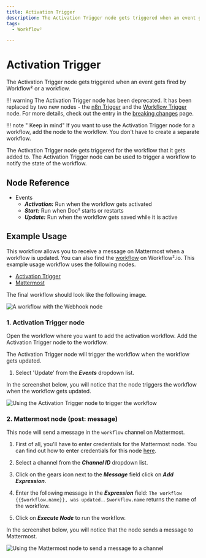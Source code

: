 ```yaml
---
title: Activation Trigger
description: The Activation Trigger node gets triggered when an event gets fired by Workflow² or a workflow.
tags:
  - Workflow²

---
```


# Activation Trigger

The Activation Trigger node gets triggered when an event gets fired by Workflow² or a workflow.

!!! warning
    The Activation Trigger node has been deprecated. It has been replaced by two new nodes - the [n8n Trigger](/workflow/integrations/core-nodes/n8n-nodes-base.n8nTrigger/) and the [Workflow Trigger](/workflow/integrations/core-nodes/n8n-nodes-base.workflowTrigger/) node. For more details, check out the entry in the [breaking changes](https://github.com/n8n-io/n8n/blob/master/packages/cli/BREAKING-CHANGES.md#01170) page.


!!! note " Keep in mind"
    If you want to use the Activation Trigger node for a workflow, add the node to the workflow. You don't have to create a separate workflow.


The Activation Trigger node gets triggered for the workflow that it gets added to. The Activation Trigger node can be used to trigger a workflow to notify the state of the workflow.

## Node Reference

- Events
    - ***Activation:*** Run when the workflow gets activated
    - ***Start:*** Run when Doc² starts or restarts
    - ***Update:*** Run when the workflow gets saved while it is active

## Example Usage

This workflow allows you to receive a message on Mattermost when a workflow is updated. You can also find the [workflow](https://n8n.io/workflows/1033) on Workflow².io. This example usage workflow uses the following nodes.
- [Activation Trigger]()
- [Mattermost](/workflow/integrations/nodes/n8n-nodes-base.mattermost/)

The final workflow should look like the following image.

![A workflow with the Webhook node](/_images/integrations/core-nodes/activationtrigger/workflow.png)

### 1. Activation Trigger node

Open the workflow where you want to add the activation workflow. Add the Activation Trigger node to the workflow.

The Activation Trigger node will trigger the workflow when the workflow gets updated.

1. Select 'Update' from the ***Events*** dropdown list.

In the screenshot below, you will notice that the node triggers the workflow when the workflow gets updated.

![Using the Activation Trigger node to trigger the workflow](/_images/integrations/core-nodes/activationtrigger/activationtrigger_node.png)

### 2. Mattermost node (post: message)

This node will send a message in the `workflow` channel on Mattermost.

1. First of all, you'll have to enter credentials for the Mattermost node. You can find out how to enter credentials for this node [here](/workflow/integrations/credentials/mattermost/).
2. Select a channel from the ***Channel ID*** dropdown list.
3. Click on the gears icon next to the ***Message*** field click on ***Add Expression***.

4. Enter the following message in the ***Expression*** field: `The workflow {{$workflow.name}}, was updated.`. `$workflow.name` returns the name of the workflow.
5. Click on ***Execute Node*** to run the workflow.

In the screenshot below, you will notice that the node sends a message to Mattermost.

![Using the Mattermost node to send a message to a channel](/_images/integrations/core-nodes/activationtrigger/mattermost_node.png)
